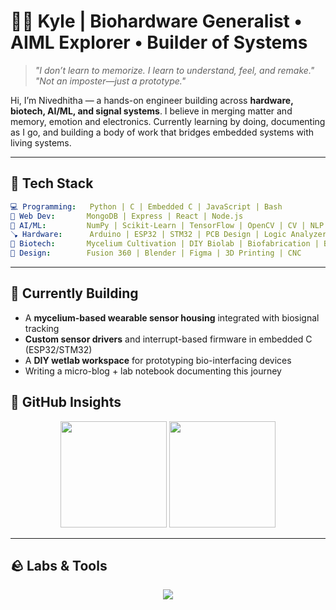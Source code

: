 # 🌱🚀 Kyle | Biohardware Generalist • AIML Explorer • Builder of Systems

> *"I don’t learn to memorize. I learn to understand, feel, and remake."*
> *"Not an imposter—just a prototype."*

Hi, I’m Nivedhitha — a hands-on engineer building across **hardware, biotech, AI/ML, and signal systems**. I believe in merging matter and memory, emotion and electronics. Currently learning by doing, documenting as I go, and building a body of work that bridges embedded systems with living systems.

---

## 🔧 Tech Stack

```yaml
💻 Programming:   Python | C | Embedded C | JavaScript | Bash  
📆 Web Dev:       MongoDB | Express | React | Node.js  
🧠 AI/ML:         NumPy | Scikit-Learn | TensorFlow | OpenCV | CV | NLP  
🪠 Hardware:      Arduino | ESP32 | STM32 | PCB Design | Logic Analyzers | Signal Processing  
🧪 Biotech:       Mycelium Cultivation | DIY Biolab | Biofabrication | Biomedical Devices  
🎨 Design:        Fusion 360 | Blender | Figma | 3D Printing | CNC  
```

---

## 🚧 Currently Building

* A **mycelium-based wearable sensor housing** integrated with biosignal tracking
* **Custom sensor drivers** and interrupt-based firmware in embedded C (ESP32/STM32)
* A **DIY wetlab workspace** for prototyping bio-interfacing devices
* Writing a micro-blog + lab notebook documenting this journey


## 🤖 GitHub Insights

<p align="center">
  <img src="https://github-readme-stats.vercel.app/api?username=yourusername&show_icons=true&theme=radical" height="170px" />
  <img src="https://github-readme-stats.vercel.app/api/top-langs/?username=yourusername&layout=compact&theme=radical" height="170px" />
</p>

---

## 🪨 Labs & Tools

<p align="center">
  <img src="https://img.shields.io/badge/Editor-VSCode-blue?logo=visualstudiocode&style=flat-square" />
  <img src="https://img.shields.io/badge/Boards-Arduino%20%7C%
